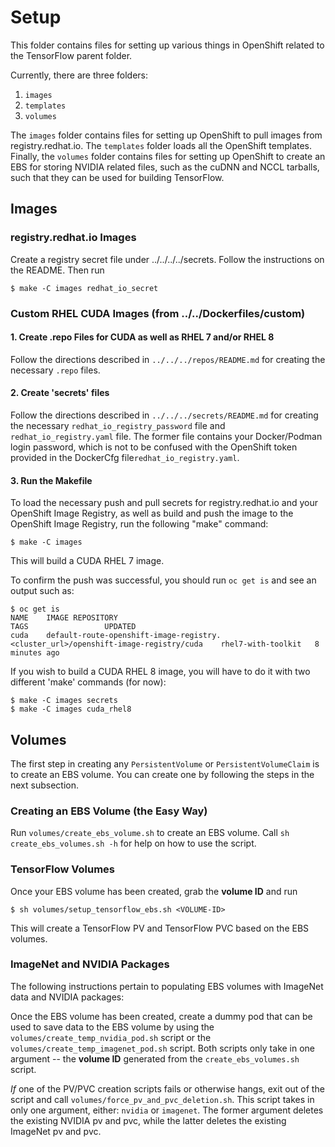 # Setup

This folder contains files for setting up various things in OpenShift related to the TensorFlow parent folder.

Currently, there are three folders:

  1. `images`
  2. `templates`
  3. `volumes`

The `images` folder contains files for setting up OpenShift to pull images from registry.redhat.io. The `templates` folder loads all the OpenShift templates. Finally, the `volumes` folder contains files for setting up OpenShift to create an EBS for storing NVIDIA related files, such as the cuDNN and NCCL tarballs, such that they can be used for building TensorFlow.

## Images


### registry.redhat.io Images

Create a registry secret file under ../../../../secrets. Follow the instructions on the README. Then run

```
$ make -C images redhat_io_secret
```

### Custom RHEL CUDA Images (from ../../Dockerfiles/custom)

#### 1. Create .repo Files for CUDA as well as RHEL 7 and/or RHEL 8

Follow the directions described in `../../../repos/README.md` for creating the necessary `.repo` files.

#### 2. Create 'secrets' files

Follow the directions described in `../../../secrets/README.md` for creating the necessary `redhat_io_registry_password` file and `redhat_io_registry.yaml` file. The former file contains your Docker/Podman login password, which is not to be confused with the OpenShift token provided in the DockerCfg file`redhat_io_registry.yaml`.

#### 3. Run the Makefile

To load the necessary push and pull secrets for registry.redhat.io and your OpenShift Image Registry, as well as build and push the image to the OpenShift Image Registry, run the following "make" command:

```
$ make -C images
```

This will build a CUDA RHEL 7 image.

To confirm the push was successful, you should run `oc get is` and see an output such as:

```
$ oc get is
NAME    IMAGE REPOSITORY                                                                      TAGS                 UPDATED
cuda    default-route-openshift-image-registry.<cluster_url>/openshift-image-registry/cuda    rhel7-with-toolkit   8 minutes ago
```

If you wish to build a CUDA RHEL 8 image, you will have to do it with two different 'make' commands (for now):

```
$ make -C images secrets
$ make -C images cuda_rhel8
```

## Volumes

The first step in creating any `PersistentVolume` or `PersistentVolumeClaim` is to create an EBS volume. You can create one by following the steps in the next subsection.

### Creating an EBS Volume (the Easy Way)

Run `volumes/create_ebs_volume.sh` to create an EBS volume. Call `sh create_ebs_volumes.sh -h` for help on how to use the script. 

### TensorFlow Volumes

Once your EBS volume has been created, grab the **volume ID** and run

```
$ sh volumes/setup_tensorflow_ebs.sh <VOLUME-ID>
```

This will create a TensorFlow PV and TensorFlow PVC based on the EBS volumes.

### ImageNet and NVIDIA Packages

The following instructions pertain to populating EBS volumes with ImageNet data and NVIDIA packages:

Once the EBS volume has been created, create a dummy pod that can be used to save data to the EBS volume by using the `volumes/create_temp_nvidia_pod.sh` script or the `volumes/create_temp_imagenet_pod.sh` script. Both scripts only take in one argument -- the **volume ID** generated from the `create_ebs_volumes.sh` script.

*If* one of the PV/PVC creation scripts fails or otherwise hangs, exit out of the script and call `volumes/force_pv_and_pvc_deletion.sh`. This script takes in only one argument, either: `nvidia` or `imagenet`. The former argument deletes the existing NVIDIA pv and pvc, while the latter deletes the existing ImageNet pv and pvc.
